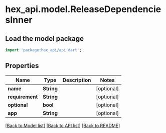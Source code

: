 # hex_api.model.ReleaseDependenciesInner

## Load the model package
```dart
import 'package:hex_api/api.dart';
```

## Properties
Name | Type | Description | Notes
------------ | ------------- | ------------- | -------------
**name** | **String** |  | [optional] 
**requirement** | **String** |  | [optional] 
**optional** | **bool** |  | [optional] 
**app** | **String** |  | [optional] 

[[Back to Model list]](../README.md#documentation-for-models) [[Back to API list]](../README.md#documentation-for-api-endpoints) [[Back to README]](../README.md)



